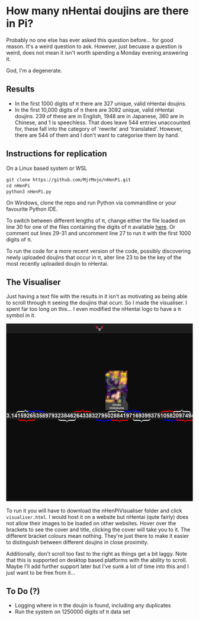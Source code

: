 # How many nHentai doujins are there in Pi?

Probably no one else has ever asked this question before... for good reason.
It's a weird question to ask. However, just becuase a question is weird, does
not mean it isn't worth spending a Monday evening answering it.

God, I'm a degenerate.

## Results

- In the first 1000 digits of π there are 327 unique, valid nHentai doujins.
- In the first 10,000 digits of π there are 3092 unique, valid nHentai doujins.
  239 of these are in English, 1948 are in Japanese, 360 are in Chinese, and 1
  is speechless. That does leave 544 entries unaccounted for, these fall into
  the category of 'rewrite' and 'translated'. However, there are 544 of them and
  I don't want to categorise them by hand.

## Instructions for replication

On a Linux based system or WSL
```
git clone https://github.com/MjrMojo/nHenPi.git
cd nHenPi
python3 nHenPi.py
```

On Windows, clone the repo and run Python via commandline or your favourite
Python IDE.

To switch between different lengths of π, change either the file loaded on
line 30 for one of the files containing the digits of π available 
[here](https://thestarman.pcministry.com/math/pi/picalcs.htm). Or comment out
lines 29-31 and uncomment line 27 to run it with the first 1000 digits of π.

To run the code for a more recent version of the code, possibly discovering
newly uploaded doujins that occur in π, alter line 23 to be the key of the most
recently uploaded doujin to nHentai.

## The Visualiser

Just having a text file with the results in it isn't as motivating as being able
to scroll through π seeing the doujins that ocurr. So I made the visualiser. I 
spent far too long on this... I even modified the nHentai logo to have a π 
symbol in it.

![Screenshot of Visualiser](nHenPiVisualiser/sample_image.png)

To run it you will have to download the nHenPiVisualiser folder and click
`visualiser.html`. I would host it on a website but nHentai (qute fairly) does
not allow their images to be loaded on other websites. Hover over the brackets
to see the cover and title, clicking the cover will take you to it. The 
different bracket colours mean nothing. They're just there to make it easier to
distinguish between different doujins in close proximity. 

Additionally, don't scroll too fast to the right as things get a bit laggy.
Note that this is supported on desktop based platforms with the ability to
scroll. Maybe I'll add further support later but I've sunk a lot of time into
this and I just want to be free from it...

## To Do (?)
- Logging where in π the doujin is found, including any duplicates
- Run the system on 1250000 digits of π data set

